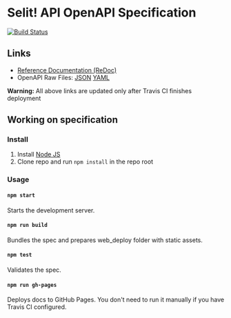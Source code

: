 # Selit! API OpenAPI Specification
[![Build Status](https://travis-ci.org/unizar-30226-2019-07/API.svg?branch=master)](https://travis-ci.org/unizar-30226-2019-07/API)
## Links

- [Reference Documentation (ReDoc)](https://unizar-30226-2019-07.github.io/API/)
- OpenAPI Raw Files: [JSON](https://unizar-30226-2019-07.github.io/API/openapi.json) [YAML](https://unizar-30226-2019-07.github.io/API/openapi.yaml)

**Warning:** All above links are updated only after Travis CI finishes deployment

## Working on specification
### Install

1. Install [Node JS](https://nodejs.org/)
2. Clone repo and run `npm install` in the repo root

### Usage

#### `npm start`
Starts the development server.

#### `npm run build`
Bundles the spec and prepares web_deploy folder with static assets.

#### `npm test`
Validates the spec.

#### `npm run gh-pages`
Deploys docs to GitHub Pages. You don't need to run it manually if you have Travis CI configured.
